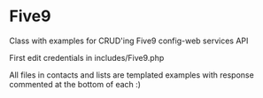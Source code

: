 # Five9
Class with examples for CRUD'ing Five9 config-web services API

First edit credentials in includes/Five9.php

All files in contacts and lists are templated examples with response commented at the bottom of each :)